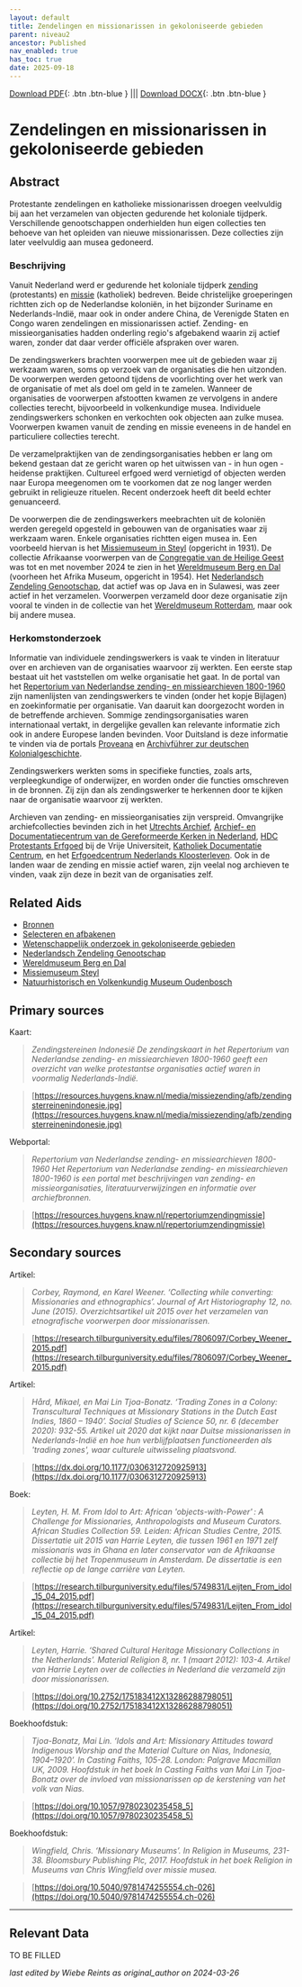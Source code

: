 ```yaml
---
layout: default
title: Zendelingen en missionarissen in gekoloniseerde gebieden
parent: niveau2
ancestor: Published
nav_enabled: true
has_toc: true
date: 2025-09-18
--- 
```



[Download PDF](https://raw.githubusercontent.com/colonial-heritage/research-guides-dev/refs/heads/main/EXPORTS/published/PDF/niveau2/Dutch/ChristianMission.pdf){: .btn .btn-blue } |||    [Download DOCX](https://raw.githubusercontent.com/colonial-heritage/research-guides-dev/refs/heads/main/EXPORTS/published/DOCX/niveau2/Dutch/ChristianMission.docx){: .btn .btn-blue }


# Zendelingen en missionarissen in gekoloniseerde gebieden


## Abstract

Protestante zendelingen en katholieke missionarissen droegen veelvuldig bij aan het verzamelen van objecten gedurende het koloniale tijdperk. Verschillende genootschappen onderhielden hun eigen collecties ten behoeve van het opleiden van nieuwe missionarissen. Deze collecties zijn later veelvuldig aan musea gedoneerd.

### Beschrijving

Vanuit Nederland werd er gedurende het koloniale tijdperk [zending](https://data.indischherinneringscentrum.nl/ied/104099) (protestants) en [missie](https://hdl.handle.net/20.500.11840/termmaster25128) (katholiek) bedreven. Beide christelijke groeperingen richtten zich op de Nederlandse koloniën, in het bijzonder Suriname en Nederlands-Indië, maar ook in onder andere China, de Verenigde Staten en Congo waren zendelingen en missionarissen actief. Zending- en missieorganisaties hadden onderling regio's afgebakend waarin zij actief waren, zonder dat daar verder officiële afspraken over waren. 

De zendingswerkers brachten voorwerpen mee uit de gebieden waar zij werkzaam waren, soms op verzoek van de organisaties die hen uitzonden. De voorwerpen werden getoond tijdens de voorlichting over het werk van de organisatie of met als doel om geld in te zamelen. Wanneer de organisaties de voorwerpen afstootten kwamen ze vervolgens in andere collecties terecht, bijvoorbeeld in volkenkundige musea. Individuele zendingswerkers schonken en verkochten ook objecten aan zulke musea. Voorwerpen kwamen vanuit de zending en missie eveneens in de handel en particuliere collecties terecht.

De verzamelpraktijken van de zendingsorganisaties hebben er lang om bekend gestaan dat ze gericht waren op het uitwissen van - in hun ogen - heidense praktijken. Cultureel erfgoed werd vernietigd of objecten werden naar Europa meegenomen om te voorkomen dat ze nog langer werden gebruikt in religieuze rituelen. Recent onderzoek heeft dit beeld echter genuanceerd.

De voorwerpen die de zendingswerkers meebrachten uit de koloniën werden geregeld opgesteld in gebouwen van de organisaties waar zij werkzaam waren. Enkele organisaties richtten eigen musea in. Een voorbeeld hiervan is het [Missiemuseum in Steyl](https://app.colonialcollections.nl/nl/research-aids/https%3A%2F%2Fn2t%252Enet%2Fark%3A%2F27023%2Fd2c658fef273decf748b392ab053f046) (opgericht in 1931). De collectie Afrikaanse voorwerpen van de [Congregatie van de Heilige Geest](https://www.wikidata.org/entity/Q687562) was tot en met november 2024 te zien in het [Wereldmuseum Berg en Dal](https://www.wikidata.org/entity/Q2470853) (voorheen het Afrika Museum, opgericht in 1954). Het [Nederlandsch Zendeling Genootschap](https://www.wikidata.org/entity/Q1946670), dat actief was op Java en in Sulawesi, was zeer actief in het verzamelen. Voorwerpen verzameld door deze organisatie zijn vooral te vinden in de collectie van het [Wereldmuseum Rotterdam](https://www.wikidata.org/entity/Q2042754), maar ook bij andere musea.

### Herkomstonderzoek

Informatie van individuele zendingswerkers is vaak te vinden in literatuur over en archieven van de organisaties waarvoor zij werkten. Een eerste stap bestaat uit het vaststellen om welke organisatie het gaat. In de portal van het [Repertorium van Nederlandse zending- en missiearchieven 1800-1960](https://resources.huygens.knaw.nl/repertoriumzendingmissie) zijn namenlijsten van zendingswerkers te vinden (onder het kopje Bijlagen) en zoekinformatie per organisatie. Van daaruit kan doorgezocht worden in de betreffende archieven. Sommige zendingsorganisaties waren internationaal vertakt, in dergelijke gevallen kan relevante informatie zich ook in andere Europese landen bevinden. Voor Duitsland is deze informatie te vinden via de portals [Proveana](https://www.proveana.de/en/start) en [Archivführer zur deutschen Kolonialgeschichte](https://archivfuehrer-kolonialzeit.de).

Zendingswerkers werkten soms in specifieke functies, zoals arts, verpleegkundige of onderwijzer, en worden onder die functies omschreven in de bronnen. Zij zijn dan als zendingswerker te herkennen door te kijken naar de organisatie waarvoor zij werkten.

Archieven van zending- en missieorganisaties zijn verspreid. Omvangrijke archiefcollecties bevinden zich in het [Utrechts Archief](https://hetutrechtsarchief.nl/), [Archief- en Documentatiecentrum van de Gereformeerde Kerken in Nederland](https://adckampen.nl/), [HDC Protestants Erfgoed](https://vu.nl/nl/over-de-vu/diensten/universiteitsbibliotheek/meer-over/collectie-hdc-protestants-erfgoed) bij de Vrije Universiteit, [Katholiek Documentatie Centrum](https://www.ru.nl/kdc/), en het [Erfgoedcentrum Nederlands Kloosterleven](https://erfgoedkloosterleven.nl/). Ook in de landen waar de zending en missie actief waren, zijn veelal nog archieven te vinden, vaak zijn deze in bezit van de organisaties zelf.


## Related Aids

 - [Bronnen](niveau1/Dutch/Bronnen_20240425.yml)  
 - [Selecteren en afbakenen](niveau1/Dutch/SelecterenEnAfbakenen_20240425.yml)  
 - [Wetenschappelijk onderzoek in gekoloniseerde gebieden](niveau2/Dutch/Science_20240814.yml)  
 - [Nederlandsch Zendeling Genootschap](niveau3/Dutch/NZG_20240314.yml)  
 - [Wereldmuseum Berg en Dal](niveau3/Dutch/WMBergEnDal_20241001.yml)  
 - [Missiemuseum Steyl](niveau3/Dutch/MissiemuseumSteyl_20241021.yml)  
 - [Natuurhistorisch en Volkenkundig Museum Oudenbosch](niveau3/Dutch/MOudenbosch_20250603.yml)  

## Primary sources

Kaart:
  > *Zendingstereinen Indonesië*
  > _De zendingskaart in het Repertorium van Nederlandse zending- en missiearchieven 1800-1960 geeft een overzicht van welke protestantse organisaties actief waren in voormalig Nederlands-Indië._  

  > [https://resources.huygens.knaw.nl/media/missiezending/afb/zendingsterreinenindonesie.jpg](https://resources.huygens.knaw.nl/media/missiezending/afb/zendingsterreinenindonesie.jpg)

Webportal:
  > *Repertorium van Nederlandse zending- en missiearchieven 1800-1960*
  > _Het Repertorium van Nederlandse zending- en missiearchieven 1800-1960 is een portal met beschrijvingen van zending- en missieorganisaties, literatuurverwijzingen en informatie over archiefbronnen._  

  > [https://resources.huygens.knaw.nl/repertoriumzendingmissie](https://resources.huygens.knaw.nl/repertoriumzendingmissie)

## Secondary sources

Artikel:
  > *Corbey, Raymond, en Karel Weener. ‘Collecting while converting: Missionaries and ethnographics’. Journal of Art Historiography 12, no. June (2015).*
  > _Overzichtsartikel uit 2015 over het verzamelen van etnografische voorwerpen door missionarissen._  

  > [https://research.tilburguniversity.edu/files/7806097/Corbey_Weener_2015.pdf](https://research.tilburguniversity.edu/files/7806097/Corbey_Weener_2015.pdf)

Artikel:
  > *Hård, Mikael, en Mai Lin Tjoa-Bonatz. ‘Trading Zones in a Colony: Transcultural Techniques at Missionary Stations in the Dutch East Indies, 1860 – 1940’. Social Studies of Science 50, nr. 6 (december 2020): 932-55.*
  > _Artikel uit 2020 dat kijkt naar Duitse missionarissen in Nederlands-Indië en hoe hun verblijfplaatsen functioneerden als 'trading zones', waar culturele uitwisseling plaatsvond._  

  > [https://dx.doi.org/10.1177/0306312720925913](https://dx.doi.org/10.1177/0306312720925913)

Boek:
  > *Leyten, H. M. From Idol to Art: African 'objects-with-Power' : A Challenge for Missionaries, Anthropologists and Museum Curators. African Studies Collection 59. Leiden: African Studies Centre, 2015.*
  > _Dissertatie uit 2015 van Harrie Leyten, die tussen 1961 en 1971 zelf missionaris was in Ghana en later conservator van de Afrikaanse collectie bij het Tropenmuseum in Amsterdam. De dissertatie is een reflectie op de lange carrière van Leyten._  

  > [https://research.tilburguniversity.edu/files/5749831/Leijten_From_idol_15_04_2015.pdf](https://research.tilburguniversity.edu/files/5749831/Leijten_From_idol_15_04_2015.pdf)

Artikel:
  > *Leyten, Harrie. ‘Shared Cultural Heritage Missionary Collections in the Netherlands’. Material Religion 8, nr. 1 (maart 2012): 103-4.*
  > _Artikel van Harrie Leyten over de collecties in Nederland die verzameld zijn door missionarissen._  

  > [https://doi.org/10.2752/175183412X13286288798051](https://doi.org/10.2752/175183412X13286288798051)

Boekhoofdstuk:
  > *Tjoa-Bonatz, Mai Lin. ‘Idols and Art: Missionary Attitudes toward Indigenous Worship and the Material Culture on Nias, Indonesia, 1904–1920’. In Casting Faiths, 105-28. London: Palgrave Macmillan UK, 2009.*
  > _Hoofdstuk in het boek In Casting Faiths van Mai Lin Tjoa-Bonatz over de invloed van missionarissen op de kerstening van het volk van Nias._  

  > [https://doi.org/10.1057/9780230235458_5](https://doi.org/10.1057/9780230235458_5)

Boekhoofdstuk:
  > *Wingfield, Chris. ‘Missionary Museums’. In Religion in Museums, 231-38. Bloomsbury Publishing Plc, 2017.*
  > _Hoofdstuk in het boek Religion in Museums van Chris Wingfield over missie musea._  

  > [https://doi.org/10.5040/9781474255554.ch-026](https://doi.org/10.5040/9781474255554.ch-026)



---
## Relevant Data 
TO BE FILLED

_last edited by Wiebe Reints as original_author on 2024-03-26_
        